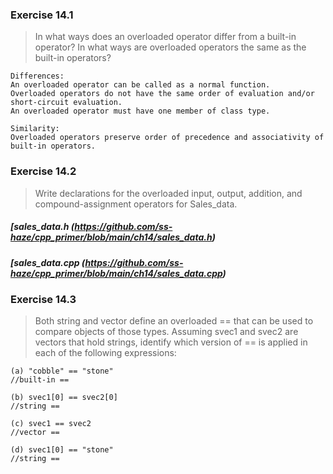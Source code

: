### Exercise 14.1
> In what ways does an overloaded operator differ from a built-in operator? In what ways are overloaded operators the same as the built-in operators?
```
Differences:
An overloaded operator can be called as a normal function.
Overloaded operators do not have the same order of evaluation and/or short-circuit evaluation.
An overloaded operator must have one member of class type.

Similarity:
Overloaded operators preserve order of precedence and associativity of built-in operators.
```

### Exercise 14.2
> Write declarations for the overloaded input, output, addition, and compound-assignment operators for Sales_data.
##### [sales_data.h (https://github.com/ss-haze/cpp_primer/blob/main/ch14/sales_data.h)
##### [sales_data.cpp (https://github.com/ss-haze/cpp_primer/blob/main/ch14/sales_data.cpp)

### Exercise 14.3
> Both string and vector define an overloaded == that can be used to compare objects of those types. Assuming svec1 and svec2 are vectors that hold strings, identify which version of == is applied in each of the following expressions:
```
(a) "cobble" == "stone" 
//built-in ==

(b) svec1[0] == svec2[0] 
//string ==

(c) svec1 == svec2
//vector ==

(d) svec1[0] == "stone"
//string ==
